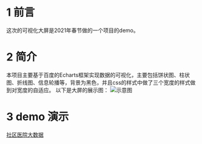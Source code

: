 # 1 前言

这次的可视化大屏是2021年春节做的一个项目的demo。

# 2 简介

本项目主要基于百度的Echarts框架实现数据的可视化，主要包括饼状图、柱状图、折线图、信息轮播等，背景为黑色，并且css的样式中做了三个宽度的样式做到对宽度的自适应。
以下是大屏的展示图：
![示意图](https://github.com/nigelnee/doctor-big-data-screen/blob/master/Foxmail20210215020714.png?raw=true "社区医院大数据.png")

# 3 demo 演示

[社区医院大数据](http://nijiaqi.cc/doctor-big-data-screen/test.html) 

